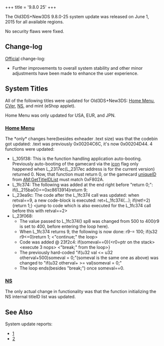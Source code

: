 +++
title = '9.8.0 25'
+++

The Old3DS+New3DS 9.8.0-25 system update was released on June 1, 2015
for all available regions.

No security flaws were fixed.

## Change-log

[Official](http://en-americas-support.nintendo.com/app/answers/detail/a_id/231)
change-log:

- Further improvements to overall system stability and other minor
  adjustments have been made to enhance the user experience.

## System Titles

All of the following titles were updated for Old3DS+New3DS: [Home
Menu](Home_Menu "wikilink"), [CVer](CVer "wikilink"),
[NS](NS "wikilink"), and mint (eShop applet).

Home Menu was only updated for USA, EUR, and JPN.

### [Home Menu](Home_Menu "wikilink")

The \*only\* changes here(besides exheader .text size) was that the
codebin got updated: .text was previously 0x00204C6C, it's now
0x00204D44. 4 functions were updated:

- L_105f38: This is the function handling application auto-booting.
  Previously auto-booting of the gamecard via the
  [icon](SMDH "wikilink") flag only happened when L_2317ec(L_2317ec
  address is for the current version) returned 0. Now, that function
  must return 0, or the gamecard [uniqueID](Title_list "wikilink") from
  [AM:GetTitleIDList](AMNet:GetTitleIDList "wikilink") must match
  0xF802A.
- L_1fc374: The following was added at the end right before "return 0;":
  if(L_215ba0()==0xc8613914)return 9;
- L_23ea9c: The code after the L_1fc374 call was updated: when
  retval==9, a new code-block is executed: ret=L_1fc374(...);
  if(ret!=2){return 1;}
  <jump to code which is also executed for the L_1fc374 call before this with retval==2>
- L_23f068:
  - The value passed to L_1fc374() sp8 was changed from 500 to 400(r9 is
    set to 400, before entering the loop here).
  - When L_1fc374 returns 9, the following is now done: r9-= 100; if(s32
    r9\<=0)return 1; \<"continue;" the loop\>
  - Code was added @ 23f2c4: if(someval==0){\<r0=ptr on the stack\>
    \<execute 3 nops\> \<"break;" from the loop\>}
  - The previously hard-coded "if(u32 val \<= u32 otherval+500)someval =
    0;"(someval is the same one as above) was changed to "if(u32
    otherval+<above r9 variable> \>= val)someval = 0;"
  - The loop ends(besides "break;") once someval==0.

### [NS](NS "wikilink")

The only actual change in functionality was that the function
initializing the NS internal titleID list was updated.

## See Also

System update reports:

- [1](http://yls8.mtheall.com/ninupdates/reports.php?date=06-01-15_08-05-03&sys=ctr)
- [2](http://yls8.mtheall.com/ninupdates/reports.php?date=06-01-15_08-05-12&sys=ktr)
